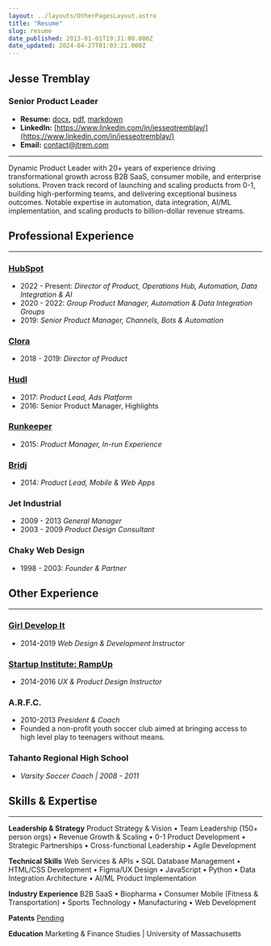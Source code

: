 ```yaml
---
layout: ../layouts/OtherPagesLayout.astro
title: "Resume"
slug: resume
date_published: 2013-01-01T19:31:00.000Z
date_updated: 2024-04-27T01:03:21.000Z
---
```


## Jesse Tremblay

### Senior Product Leader

- **Resume:** [docx](../jesse-resume.docx), [pdf](../jesse-resume.pdf), [markdown](../jesse-resume.md)
- **LinkedIn:** [https://www.linkedin.com/in/jesseotremblay/](https://www.linkedin.com/in/jesseotremblay/)
- **Email:** [contact@jtrem.com](mailto:contact@jtrem.com)

---

Dynamic Product Leader with 20+ years of experience driving transformational growth across B2B SaaS, consumer mobile, and enterprise solutions. Proven track record of launching and scaling products from 0-1, building high-performing teams, and delivering exceptional business outcomes. Notable expertise in automation, data integration, AI/ML implementation, and scaling products to billion-dollar revenue streams.

## Professional Experience

---

### [HubSpot](https://www.hubspot.com/)

- 2022 - Present: _Director of Product, Operations Hub, Automation, Data Integration & AI_
- 2020 - 2022: _Group Product Manager, Automation & Data Integration Groups_
- 2019: _Senior Product Manager, Channels, Bots & Automation_

### [Clora](https://www.clora.com/)

- 2018 - 2019: _Director of Product_

### [Hudl](https://www.hudl.com/)

- 2017: _Product Lead, Ads Platform_
- 2016: Senior Product Manager, Highlights

### [Runkeeper](https://runkeeper.com/)

- 2015: _Product Manager, In-run Experience_

### [Bridj](https://www.bridj.com/)

- 2014: _Product Lead, Mobile & Web Apps_

### Jet Industrial

- 2009 - 2013 _General Manager_
- 2003 - 2009 _Product Design Consultant_

### Chaky Web Design

- 1998 - 2003: _Founder & Partner_

## Other Experience

---

### [Girl Develop It](https://girldevelopit.com/)

- 2014-2019 _Web Design & Development Instructor_

### [Startup Institute: RampUp](https://www.linkedin.com/company/startup-institute/about/)

- 2014-2016 _UX & Product Design Instructor_

### A.R.F.C.

- 2010-2013 _President & Coach_
- Founded a non-profit youth soccer club aimed at bringing access to high level play to teenagers without means.

### Tahanto Regional High School

- _Varsity Soccer Coach | 2008 \- 2011_

## Skills & Expertise

---

**Leadership & Strategy**
Product Strategy & Vision • Team Leadership (150+ person orgs) • Revenue Growth & Scaling • 0-1 Product Development • Strategic Partnerships • Cross-functional Leadership • Agile Development

**Technical Skills**
Web Services & APIs • SQL Database Management • HTML/CSS Development • Figma/UX Design • JavaScript • Python • Data Integration Architecture • AI/ML Product Implementation

**Industry Experience**
B2B SaaS • Biopharma • Consumer Mobile (Fitness & Transportation) • Sports Technology • Manufacturing • Web Development

**Patents**
[Pending](https://patents.google.com/patent/US20220343250A1/en)

**Education**
Marketing & Finance Studies | University of Massachusetts
